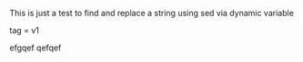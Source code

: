 This is just a test to find and replace a string using sed via dynamic variable


tag = v1


efgqef
qefqef
